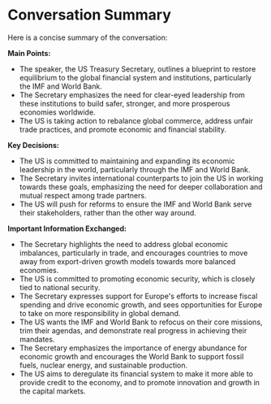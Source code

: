 # Conversation Summary

Here is a concise summary of the conversation:

**Main Points:**

* The speaker, the US Treasury Secretary, outlines a blueprint to restore equilibrium to the global financial system and institutions, particularly the IMF and World Bank.
* The Secretary emphasizes the need for clear-eyed leadership from these institutions to build safer, stronger, and more prosperous economies worldwide.
* The US is taking action to rebalance global commerce, address unfair trade practices, and promote economic and financial stability.

**Key Decisions:**

* The US is committed to maintaining and expanding its economic leadership in the world, particularly through the IMF and World Bank.
* The Secretary invites international counterparts to join the US in working towards these goals, emphasizing the need for deeper collaboration and mutual respect among trade partners.
* The US will push for reforms to ensure the IMF and World Bank serve their stakeholders, rather than the other way around.

**Important Information Exchanged:**

* The Secretary highlights the need to address global economic imbalances, particularly in trade, and encourages countries to move away from export-driven growth models towards more balanced economies.
* The US is committed to promoting economic security, which is closely tied to national security.
* The Secretary expresses support for Europe's efforts to increase fiscal spending and drive economic growth, and sees opportunities for Europe to take on more responsibility in global demand.
* The US wants the IMF and World Bank to refocus on their core missions, trim their agendas, and demonstrate real progress in achieving their mandates.
* The Secretary emphasizes the importance of energy abundance for economic growth and encourages the World Bank to support fossil fuels, nuclear energy, and sustainable production.
* The US aims to deregulate its financial system to make it more able to provide credit to the economy, and to promote innovation and growth in the capital markets.